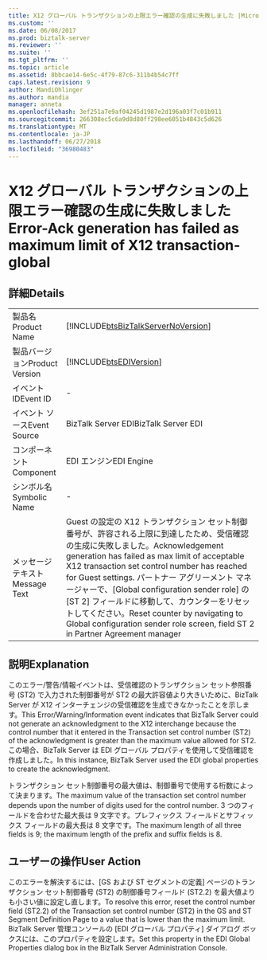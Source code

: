 ```yaml
---
title: X12 グローバル トランザクションの上限エラー確認の生成に失敗しました |Microsoft Docs
ms.custom: ''
ms.date: 06/08/2017
ms.prod: biztalk-server
ms.reviewer: ''
ms.suite: ''
ms.tgt_pltfrm: ''
ms.topic: article
ms.assetid: 8bbcae14-6e5c-4f79-87c6-311b4b54c7ff
caps.latest.revision: 9
author: MandiOhlinger
ms.author: mandia
manager: anneta
ms.openlocfilehash: 3ef251a7e9af04245d1987e2d196a03f7c01b911
ms.sourcegitcommit: 266308ec5c6a9d8d80ff298ee6051b4843c5d626
ms.translationtype: MT
ms.contentlocale: ja-JP
ms.lasthandoff: 06/27/2018
ms.locfileid: "36980483"
---
```

# <a name="error-ack-generation-has-failed-as-maximum-limit-of-x12-transaction-global"></a><span data-ttu-id="41521-102">X12 グローバル トランザクションの上限エラー確認の生成に失敗しました</span><span class="sxs-lookup"><span data-stu-id="41521-102">Error-Ack generation has failed as maximum limit of X12 transaction-global</span></span>
## <a name="details"></a><span data-ttu-id="41521-103">詳細</span><span class="sxs-lookup"><span data-stu-id="41521-103">Details</span></span>  
  
|                 |                                                                                                                                                                                                                                                     |
|-----------------|-----------------------------------------------------------------------------------------------------------------------------------------------------------------------------------------------------------------------------------------------------|
|  <span data-ttu-id="41521-104">製品名</span><span class="sxs-lookup"><span data-stu-id="41521-104">Product Name</span></span>   |                                                                                 [!INCLUDE[btsBizTalkServerNoVersion](../includes/btsbiztalkservernoversion-md.md)]                                                                                  |
| <span data-ttu-id="41521-105">製品バージョン</span><span class="sxs-lookup"><span data-stu-id="41521-105">Product Version</span></span> |                                                                                             [!INCLUDE[btsEDIVersion](../includes/btsediversion-md.md)]                                                                                              |
|    <span data-ttu-id="41521-106">イベント ID</span><span class="sxs-lookup"><span data-stu-id="41521-106">Event ID</span></span>     |                                                                                                                          -                                                                                                                          |
|  <span data-ttu-id="41521-107">イベント ソース</span><span class="sxs-lookup"><span data-stu-id="41521-107">Event Source</span></span>   |                                                                                                                 <span data-ttu-id="41521-108">BizTalk Server EDI</span><span class="sxs-lookup"><span data-stu-id="41521-108">BizTalk Server EDI</span></span>                                                                                                                  |
|    <span data-ttu-id="41521-109">コンポーネント</span><span class="sxs-lookup"><span data-stu-id="41521-109">Component</span></span>    |                                                                                                                     <span data-ttu-id="41521-110">EDI エンジン</span><span class="sxs-lookup"><span data-stu-id="41521-110">EDI Engine</span></span>                                                                                                                      |
|  <span data-ttu-id="41521-111">シンボル名</span><span class="sxs-lookup"><span data-stu-id="41521-111">Symbolic Name</span></span>  |                                                                                                                          -                                                                                                                          |
|  <span data-ttu-id="41521-112">メッセージ テキスト</span><span class="sxs-lookup"><span data-stu-id="41521-112">Message Text</span></span>   | <span data-ttu-id="41521-113">Guest の設定の X12 トランザクション セット制御番号が、許容される上限に到達したため、受信確認の生成に失敗しました。</span><span class="sxs-lookup"><span data-stu-id="41521-113">Acknowledgement generation has failed as max limit of acceptable X12 transaction set control number has reached for Guest settings.</span></span> <span data-ttu-id="41521-114">パートナー アグリーメント マネージャーで、[Global configuration sender role] の [ST 2] フィールドに移動して、カウンターをリセットしてください。</span><span class="sxs-lookup"><span data-stu-id="41521-114">Reset counter by navigating to Global configuration sender role screen, field ST 2 in Partner Agreement manager</span></span> |
  
## <a name="explanation"></a><span data-ttu-id="41521-115">説明</span><span class="sxs-lookup"><span data-stu-id="41521-115">Explanation</span></span>  
 <span data-ttu-id="41521-116">このエラー/警告/情報イベントは、受信確認のトランザクション セット参照番号 (ST2) で入力された制御番号が ST2 の最大許容値より大きいために、BizTalk Server が X12 インターチェンジの受信確認を生成できなかったことを示します。</span><span class="sxs-lookup"><span data-stu-id="41521-116">This Error/Warning/Information event indicates that BizTalk Server could not generate an acknowledgment to the X12 interchange because the control number that it entered in the Transaction set control number (ST2) of the acknowledgment is greater than the maximum value allowed for ST2.</span></span> <span data-ttu-id="41521-117">この場合、BizTalk Server は EDI グローバル プロパティを使用して受信確認を作成しました。</span><span class="sxs-lookup"><span data-stu-id="41521-117">In this instance, BizTalk Server used the EDI global properties to create the acknowledgment.</span></span>  
  
 <span data-ttu-id="41521-118">トランザクション セット制御番号の最大値は、制御番号で使用する桁数によって決まります。</span><span class="sxs-lookup"><span data-stu-id="41521-118">The maximum value of the transaction set control number depends upon the number of digits used for the control number.</span></span> <span data-ttu-id="41521-119">3 つのフィールドを合わせた最大長は 9 文字です。プレフィックス フィールドとサフィックス フィールドの最大長は 8 文字です。</span><span class="sxs-lookup"><span data-stu-id="41521-119">The maximum length of all three fields is 9; the maximum length of the prefix and suffix fields is 8.</span></span>  
  
## <a name="user-action"></a><span data-ttu-id="41521-120">ユーザーの操作</span><span class="sxs-lookup"><span data-stu-id="41521-120">User Action</span></span>  
 <span data-ttu-id="41521-121">このエラーを解決するには、[GS および ST セグメントの定義] ページのトランザクション セット制御番号 (ST2) の制御番号フィールド (ST2.2) を最大値よりも小さい値に設定し直します。</span><span class="sxs-lookup"><span data-stu-id="41521-121">To resolve this error, reset the control number field (ST2.2) of the Transaction set control number (ST2) in the GS and ST Segment Definition Page to a value that is lower than the maximum limit.</span></span> <span data-ttu-id="41521-122">BizTalk Server 管理コンソールの [EDI グローバル プロパティ] ダイアログ ボックスには、このプロパティを設定します。</span><span class="sxs-lookup"><span data-stu-id="41521-122">Set this property in the EDI Global Properties dialog box in the BizTalk Server Administration Console.</span></span>